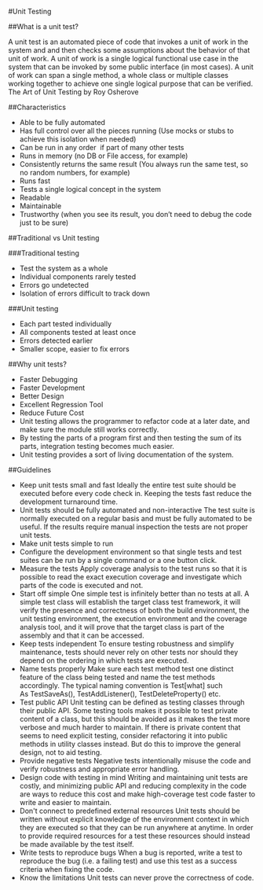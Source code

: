#Unit Testing

##What is a unit test?

A unit test is an automated piece of code that invokes a unit of work  in the system and and then checks some assumptions about the behavior of that unit of work.
A unit of work is a single logical functional use case in the system that can be invoked by some public interface (in most cases). A unit of work can span a single method, a whole class or multiple classes working together to achieve one single logical purpose that can be verified.
The Art of Unit Testing by Roy Osherove

##Characteristics

* Able to be fully automated
* Has full control over all the pieces running (Use mocks or stubs to achieve this isolation when needed)
* Can be run in any order  if part of many other tests
* Runs in memory (no DB or File access, for example)
* Consistently returns the same result (You always run the same test, so no random numbers, for example)
* Runs fast
* Tests a single logical concept in the system
* Readable
* Maintainable
* Trustworthy (when you see its result, you don’t need to debug the code just to be sure)

##Traditional vs Unit testing

###Traditional testing

* Test the system as a whole
* Individual components rarely tested
* Errors go undetected
* Isolation of errors difficult to track down

###Unit testing

* Each part tested individually
* All components tested at least once
* Errors detected earlier
* Smaller scope, easier to fix errors

##Why unit tests?

* Faster Debugging
* Faster Development
* Better Design
* Excellent Regression Tool
* Reduce Future Cost
* Unit testing allows the programmer to refactor code at a later date, and make sure the module still works correctly. 
* By testing the parts of a program first and then testing the sum of its parts, integration testing becomes much easier.
* Unit testing provides a sort of living documentation of the system.

##Guidelines

* Keep unit tests small and fast
  Ideally the entire test suite should be executed before every code check in. Keeping the tests fast reduce the development turnaround time.
* Unit tests should be fully automated and non-interactive
  The test suite is normally executed on a regular basis and must be fully automated to be useful. If the results require manual inspection the tests are not proper unit tests.
* Make unit tests simple to run
* Configure the development environment so that single tests and test suites can be run by a single command or a one button click.
* Measure the tests
  Apply coverage analysis to the test runs so that it is possible to read the exact execution coverage and investigate which parts of the code is executed and not.
* Start off simple
  One simple test is infinitely better than no tests at all. A simple test class will establish the target class test framework, it will verify the presence and correctness of both the build environment, the unit testing environment, the execution environment and the coverage analysis tool, and it will prove that the target class is part of the assembly and that it can be accessed.
* Keep tests independent
  To ensure testing robustness and simplify maintenance, tests should never rely on other tests nor should they depend on the ordering in which tests are executed.
* Name tests properly
  Make sure each test method test one distinct feature of the class being tested and name the test methods accordingly. The typical naming convention is Test[what] such As TestSaveAs(), TestAddListener(), TestDeleteProperty() etc.
* Test public API
  Unit testing can be defined as testing classes through their public API. Some testing tools makes it possible to test private content of a class, but this should be avoided as it makes the test more verbose and much harder to maintain. If there is private content that seems to need explicit testing, consider refactoring it into public methods in utility classes instead. But do this to improve the general design, not to aid testing.
* Provide negative tests
  Negative tests intentionally misuse the code and verify robustness and appropriate error handling.
* Design code with testing in mind
  Writing and maintaining unit tests are costly, and minimizing public API and reducing complexity in the code are ways to reduce this cost and make high-coverage test code faster to write and easier to maintain.
* Don't connect to predefined external resources
  Unit tests should be written without explicit knowledge of the environment context in which they are executed so that they can be run anywhere at anytime. In order to provide required resources for a test these resources should instead be made available by the test itself.
* Write tests to reproduce bugs
  When a bug is reported, write a test to reproduce the bug (i.e. a failing test) and use this test as a success criteria when fixing the code.
* Know the limitations
  Unit tests can never prove the correctness of code.


